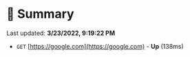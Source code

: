 # 📖 Summary
Last updated: **3/23/2022, 9:19:22 PM**

- `GET` [https://google.com](https://google.com) - **Up** (138ms)
